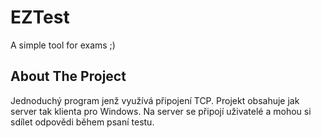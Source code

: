 # EZTest
A simple tool for exams ;)

## About The Project
Jednoduchý program jenž využívá připojení TCP. Projekt obsahuje jak server tak klienta pro Windows.
Na server se připojí uživatelé a mohou si sdílet odpovědi během psaní testu.
